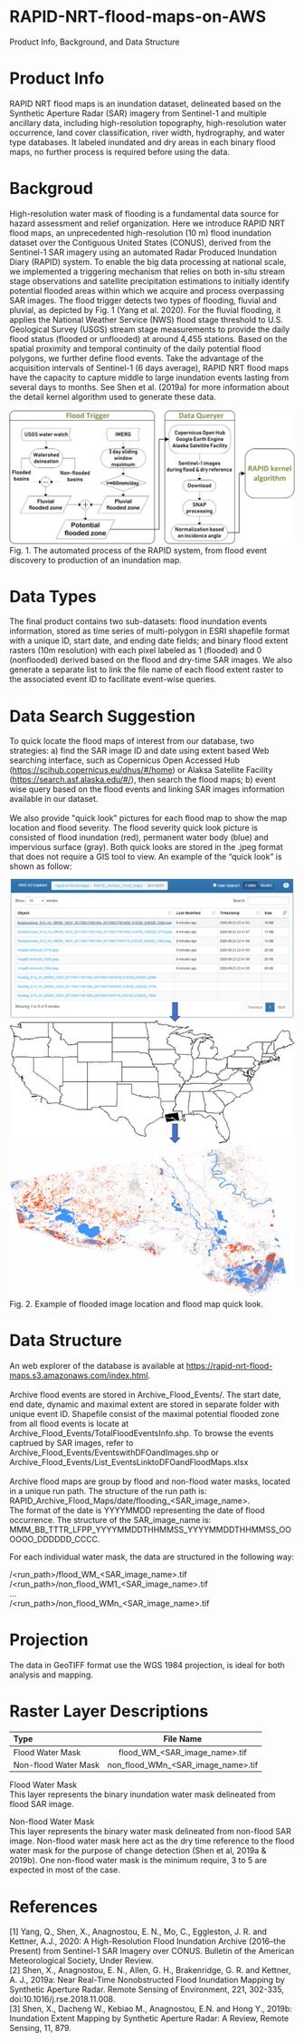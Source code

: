 # RAPID-NRT-flood-maps-on-AWS
Product Info, Background, and Data Structure

# Product Info
RAPID NRT flood maps is an inundation dataset, delineated based on the Synthetic Aperture Radar (SAR) imagery from Sentinel-1 and multiple ancillary data, including high-resolution topography, high-resolution water occurrence, land cover classification, river width, hydrography, and water type databases. It labeled inundated and dry areas in each binary flood maps, no further process is required before using the data.

# Backgroud
High-resolution water mask of flooding is a fundamental data source for hazard assessment and relief organization. Here we introduce RAPID NRT flood maps, an unprecedented high-resolution (10 m) flood inundation dataset over the Contiguous United States (CONUS), derived from the Sentinel-1 SAR imagery using an automated Radar Produced Inundation Diary (RAPID) system. To enable the big data processing at national scale, we implemented a triggering mechanism that relies on both in-situ stream stage observations and satellite precipitation estimations to initially identify potential flooded areas within which we acquire and process overpassing SAR images. The flood trigger detects two types of flooding, fluvial and pluvial, as depicted by Fig. 1 (Yang et al. 2020). For the fluvial flooding, it applies the National Weather Service (NWS) flood stage threshold to U.S. Geological Survey (USGS) stream stage measurements to provide the daily flood status (flooded or unflooded) at around 4,455 stations. Based on the spatial proximity and temporal continuity of the daily potential flood polygons, we further define flood events. Take the advantage of the acquisition intervals of Sentinel-1 (6 days average), RAPID NRT flood maps have the capacity to capture middle to large inundation events lasting from several days to months. See Shen et al. (2019a) for more information about the detail kernel algorithm used to generate these data.<br />

![alt text](https://github.com/QingYang6/RAPID-NRT-flood-maps-on-AWS/blob/master/Figure%201.png)
Fig. 1. The automated process of the RAPID system, from flood event discovery to production of an inundation map.


# Data Types
The final product contains two sub-datasets:  flood inundation events information, stored as time series of multi-polygon in ESRI shapefile format with a unique ID, start date, and ending date fields; and binary flood extent rasters (10m resolution) with each pixel labeled as 1 (flooded) and 0 (nonflooded) derived based on the flood and dry-time SAR images.  We also generate a separate list to link the file name of each flood extent raster to the associated event ID to facilitate event-wise queries.

# Data Search Suggestion
To quick locate the flood maps of interest from our database, two strategies: a) find the SAR image ID and date using extent based Web searching interface, such as Copernicus Open Accessed Hub (https://scihub.copernicus.eu/dhus/#/home) or Alaksa Satellite Facility (https://search.asf.alaska.edu/#/), then search the flood maps; b) event wise query based on the flood events and linking SAR images information available in our dataset. <br /><br />
We also provide "quick look" pictures for each flood map to show the map location and flood severity. The flood severity quick look picture is consisted of flood inundation (red), permanent water body (blue) and impervious surface (gray). Both quick looks are stored in the .jpeg format that does not require a GIS tool to view. An example of the “quick look” is shown as follow:<br />

![alt text](https://github.com/QingYang6/RAPID-NRT-flood-maps-on-AWS/blob/master/FloodMap_quicklookexample.png)
Fig. 2. Example of flooded image location and flood map quick look.

# Data Structure
An web explorer of the database is available at  https://rapid-nrt-flood-maps.s3.amazonaws.com/index.html. <br /><br />
Archive flood events are stored in Archive_Flood_Events/. The start date, end date, dynamic and maximal extent are stored in separate folder with unique event ID. Shapefile consist of the maximal potential flooded zone from all flood events is locate at Archive_Flood_Events/TotalFloodEventsInfo.shp. To browse the events captrued by SAR images, refer to Archive_Flood_Events/EventswithDFOandImages.shp or Archive_Flood_Events/List_EventsLinktoDFOandFloodMaps.xlsx <br /><br />
Archive flood maps are group by flood and non-flood water masks, located in a unique run path. The structure of the run path is: RAPID_Archive_Flood_Maps/date/flooding_<SAR_image_name>.<br />
 The format of the date is YYYYMMDD representing the date of flood occurrence. The structure of the SAR_image_name is: MMM_BB_TTTR_LFPP_YYYYMMDDTHHMMSS_YYYYMMDDTHHMMSS_OOOOOO_DDDDDD_CCCC. <br />

For each individual water mask, the data are structured in the following way:

/<run_path>/flood_WM_<SAR_image_name>.tif<br />
/<run_path>/non_flood_WM1_<SAR_image_name>.tif<br />
…<br />
/<run_path>/non_flood_WMn_<SAR_image_name>.tif

# Projection
The data in GeoTIFF format use the WGS 1984 projection, is ideal for both analysis and mapping.

# Raster Layer Descriptions
| Type       | File Name     |
| :------------- | :----------: |
|  Flood Water Mask | flood_WM_<SAR_image_name>.tif   |
| Non-flood Water Mask   | non_flood_WMn_<SAR_image_name>.tif  |

Flood Water Mask<br />
This layer represents the binary inundation water mask delineated from flood SAR image.

Non-flood Water Mask<br />
This layer represents the binary water mask delineated from non-flood SAR image. Non-flood water mask here act as the dry time reference to the flood water mask for the purpose of change detection (Shen et al, 2019a & 2019b).  One non-flood water mask is the minimum require, 3 to 5 are expected in most of the case.

# References
[1]  Yang, Q., Shen, X., Anagnostou, E. N., Mo, C., Eggleston, J. R. and Kettner, A.J., 2020: A High-Resolution Flood Inundation Archive (2016–the Present) from Sentinel-1 SAR
Imagery over CONUS. Bulletin of the American Meteorological Society, Under Review.<br />
[2]  Shen, X., Anagnostou, E. N., Allen, G. H., Brakenridge, G. R. and Kettner, A. J., 2019a: Near Real-Time Nonobstructed Flood Inundation Mapping by Synthetic Aperture Radar. Remote Sensing of Environment, 221, 302-335, doi:10.1016/j.rse.2018.11.008.<br />
[3]  Shen, X., Dacheng W., Kebiao M., Anagnostou, E.N. and Hong Y., 2019b: Inundation Extent Mapping by Synthetic Aperture Radar: A Review, Remote Sensing, 11, 879.

